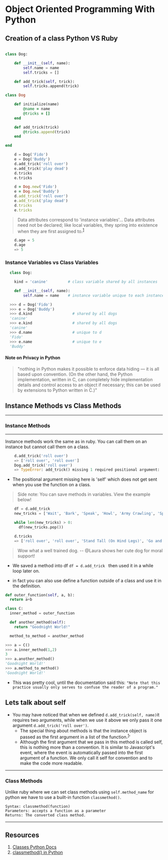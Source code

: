 # Object Oriented Programming With Python

## Creation of a class Python VS Ruby

```python

class Dog:

    def __init__(self, name):
        self.name = name
        self.tricks = []

    def add_trick(self, trick):
        self.tricks.append(trick)


```

```ruby
class Dog

    def initialize(name)
        @name = name
        @tricks = []
    end

    def add_trick(trick)
        @tricks.append(trick)
    end

end
```

```python
    d = Dog('Fido')
    e = Dog('Buddy')
    d.add_trick('roll over')
    e.add_trick('play dead')
    d.tricks
    e.tricks
```

```ruby
    d = Dog.new('Fido')
    e = Dog.new('Buddy')
    d.add_trick('roll over')
    e.add_trick('play dead')
    d.tricks
    e.tricks
```

> Data attributes correspond to 'instance variables'...
> Data attributes need not be declared; like local variables,
> they spring into existence when they are first assigned to.<sup><a href="https://docs.python.org/3/tutorial/classes.html#instance-objects">1</a></sup>

```python
    d.age = 5
    d.age
    => 5
```

### Instance Variables vs Class Variables

```python
  class Dog:

    kind = 'canine'         # class variable shared by all instances

    def __init__(self, name):
        self.name = name    # instance variable unique to each instance

  >>> d = Dog('Fido')
  >>> e = Dog('Buddy')
  >>> d.kind                  # shared by all dogs
  'canine'
  >>> e.kind                  # shared by all dogs
  'canine'
  >>> d.name                  # unique to d
  'Fido'
  >>> e.name                  # unique to e
  'Buddy'
```

#### Note on Privacy in Python

> "nothing in Python makes it possible to enforce data hiding — it is
> all based upon convention. (On the other hand, the Python
> implementation, written in C, can completely hide implementation
> details and control access to an object if necessary; this can be
> used by extensions to Python written in C.)"

## Instance Methods vs Class Methods

---

### Instance Methods

---

Instance methods work the same as in ruby. You can call them on an instance but cannot call them on a class.

```python
    d.add_trick('roll over')
    => ['roll over', 'roll over']
    Dog.add_trick('roll over')
    => TypeError: add_trick() missing 1 required positional argument: 'trick'
```

- The positional argument missing here is 'self' which does not get sent when you use the function on a class.

> Side note: You can save methods in variables. View the example below!

```python
    df = d.add_trick
    new_tricks = ['Wait', 'Bark', 'Speak', 'Howl', 'Army Crawling', 'Spin', 'Sit Pretty', 'Go and Fetch', 'Stand Tall (On Hind Legs)']

    while len(new_tricks) > 0:
      df(new_tricks.pop())

    d.tricks
    => ['roll over', 'roll over', 'Stand Tall (On Hind Legs)', 'Go and Fetch', 'Sit Pretty', 'Spin', 'Army Crawling', 'Howl', 'Speak', 'Bark', 'Wait']
```

> Wow what a well trained dog. -- @Laura shows her cute dog for moral support!

- We saved a method into df `df = d.add_trick ` then used it in a while loop later on.

- in fact you can also use define a function outside of a class and use it in the definition.

```python
def outer_function(self, a, b):
  return a+b

class C:
  inner_method = outer_function

  def another_method(self):
    return "Goodnight World!"

  method_to_method = another_method

>>> a = C()
>>> a.inner_method(1,2)
3
>>> a.another_method()
'Goodnight World!'
>>> a.method_to_method()
'Goodnight World!'

```

- This was pretty cool, until the documentation said this: `"Note that this practice usually only serves to confuse the reader of a program."`

## Lets talk about self

- You may have noticed that when we defined `d.add_trick(self, name)`it requires two arguments, while when we use it above we only pass it one argument `d.add_trick('roll over')`.
  - The special thing about methods is that the instance object is passed as the first argument in a list of the function.<sup><a href="https://docs.python.org/3/tutorial/classes.html#method-objects">1</a></sup>'
  - Although the first argument that we pass in this method is called self, this is nothing more than a convention. It is similar to Javascript's event, where the event is automatically passed into the first argument of a function. We only call it self for convention and to make the code more readable.

---

### Class Methods

Unlike ruby where we can set class methods using `self.method_name` for python we have to use a built-in function `classmethod()`.

    Syntax: classmethod(function)
    Parameters: accepts a function as a parameter
    Returns: The converted class method.

---

## Resources

1. [Classes Python Docs](https://docs.python.org/3/tutorial/classes.html)
1. [classmethod() in Python](https://www.geeksforgeeks.org/classmethod-in-python/)
